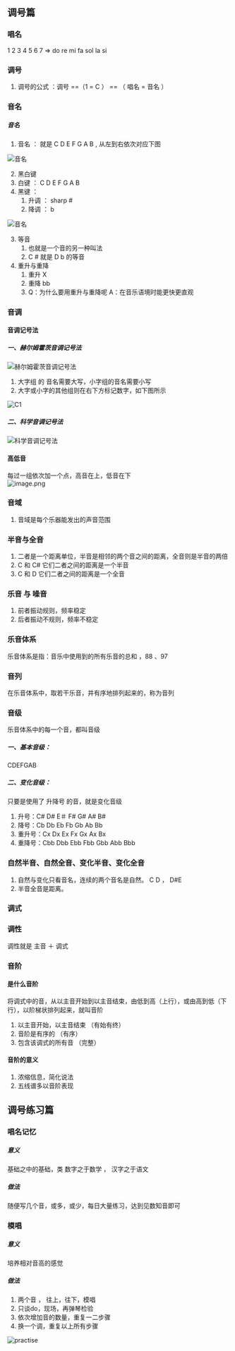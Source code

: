 
## 调号篇

### 唱名
1 2 3 4 5 6 7   => do re mi fa sol la si  

### 调号

1. 调号的公式  ：调号 ==（1 = C ）  == （ 唱名 = 音名 ）
### 音名

##### 音名 

1. 音名 ： 就是 C D E F G A B  ,  从左到右依次对应下图

![音名](/img/music-theory/piano_keyboard_group.jpg)

2.  黑白键
   1. 白键 ： C D E F G A B
   2. 黑键 ： 
      1. 升调 ： sharp  #
      2. 降调 ： b

![音名](/img/music-theory/sharp_with_group.jpg)

3. 等音
   1. 也就是一个音的另一种叫法
   2.  C # 就是 D b 的等音
4. 重升与重降
   1. 重升 X  
   2. 重降 bb
   3. Q：为什么要用重升与重降呢   A：在音乐语境时能更快更直观


### 音调

#### 音调记号法

##### 一、赫尔姆霍茨音调记号法 
![赫尔姆霍茨音调记号法](/img/music-theory/helmholtz_pitch_notation.png)

1. 大字组 的 音名需要大写，小字组的音名需要小写
2. 大字或小字的其他组则在右下方标记数字，如下图所示

![C1](/img/music-theory/how_to_write.jpg)

##### 二、科学音调记号法 
![科学音调记号法](/img/music-theory/hpn_vs_spn.png)

#### 高低音
每过一组依次加一个点，高音在上，低音在下<br />![image.png](/img/music-theory/dot.png)

### 音域

1. 音域是每个乐器能发出的声音范围

### 半音与全音

1. 二者是一个距离单位，半音是相邻的两个音之间的距离，全音则是半音的两倍
2. C 和 C# 它们二者之间的距离是一个半音
3. C 和 D 它们二者之间的距离是一个全音


### 乐音 与 噪音

1. 前者振动规则，频率稳定
2. 后者振动不规则，频率不稳定

### 乐音体系
乐音体系是指：音乐中使用到的所有乐音的总和 ，88 、97

### 音列
在乐音体系中，取若干乐音，并有序地排列起来的，称为音列

### 音级
乐音体系中的每一个音，都叫音级

##### 一、基本音级：
CDEFGAB

##### 二、变化音级：
只要是使用了 升降号 的音，就是变化音级

1. 升号：C# D# E＃ F# G# A# B# 
2. 降号：Cb Db Eb Fb Gb Ab Bb
3. 重升号：Cx Dx Ex Fx Gx Ax Bx 
4. 重降号：Cbb  Dbb  Ebb  Fbb  Gbb  Abb  Bbb

### 自然半音、自然全音、变化半音、变化全音

1. 自然与变化只看音名，连续的两个音名是自然。 C D ， D#E
2. 半音全音是距离。

### 调式

### 调性
调性就是 主音 ＋ 调式

### 音阶 

#### 是什么音阶
将调式中的音，从以主音开始到以主音结束，由低到高（上行），或由高到低（下行），以阶梯状排列起来，就叫音阶

1. 以主音开始，以主音结束	（有始有终）
2. 音阶是有序的	（有序）
3. 包含该调式的所有音	（完整）

#### 音阶的意义

1. 浓缩信息，简化说法
2. 五线谱多以音阶表现

## 调号练习篇

### 唱名记忆

##### 意义
基础之中的基础，类 数字之于数学 ， 汉字之于语文

##### 做法
随便写几个音，或多，或少，每日大量练习，达到见数知音即可

### 模唱

##### 意义
培养相对音高的感觉

##### 做法

1. 两个音 ， 往上，往下，模唱
2. 只谈do，现场，再弹琴检验
3. 依次增加音的数量，重复一二步骤
4. 换一个调，重复以上所有步骤

![practise](/img/music-theory/practise.png)

